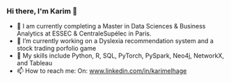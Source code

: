 ### Hi there, I'm Karim 👋

<!--
**karimelhage/karimelhage** is a ✨ _special_ ✨ repository because its `README.md` (this file) appears on your GitHub profile.

Here are some ideas to get you started:

- 🔭 I’m currently working on ...
- 🌱 I’m currently learning ...
- 👯 I’m looking to collaborate on ...
- 🤔 I’m looking for help with ...
- 💬 Ask me about ...
- 📫 How to reach me: ...
- 😄 Pronouns: ...
- ⚡ Fun fact: ...
-->
- 🌱 I am currently completing a Master in Data Sciences & Business Analytics at ESSEC & CentraleSupélec in Paris.
- 🔭 I’m currently working on a Dyslexia recommendation system and a stock trading porfolio game
- :goal_net: My skills include Python, R, SQL, PyTorch, PySpark, Neo4j, NetworkX, and Tableau
-  📫 How to reach me: On: www.linkedin.com/in/karimelhage

